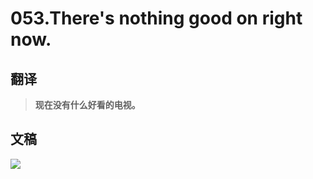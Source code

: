 # 053.There's nothing good on right now.

## 翻译

> **现在没有什么好看的电视。**

## 文稿

![](https://cdn.jsdelivr.net/gh/imtianx/speaking180/img/053.jpg)

